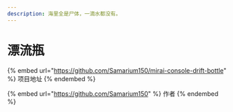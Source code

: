 ```yaml
---
description: 海里全是尸体，一滴水都没有。
---
```


# 漂流瓶

{% embed url="https://github.com/Samarium150/mirai-console-drift-bottle" %}
项目地址
{% endembed %}

{% embed url="https://github.com/Samarium150" %}
作者
{% endembed %}
